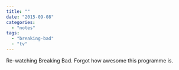 ```yaml
---
title: ""
date: "2015-09-08"
categories: 
  - "notes"
tags: 
  - "breaking-bad"
  - "tv"
---
```


Re-watching Breaking Bad. Forgot how awesome this programme is.
